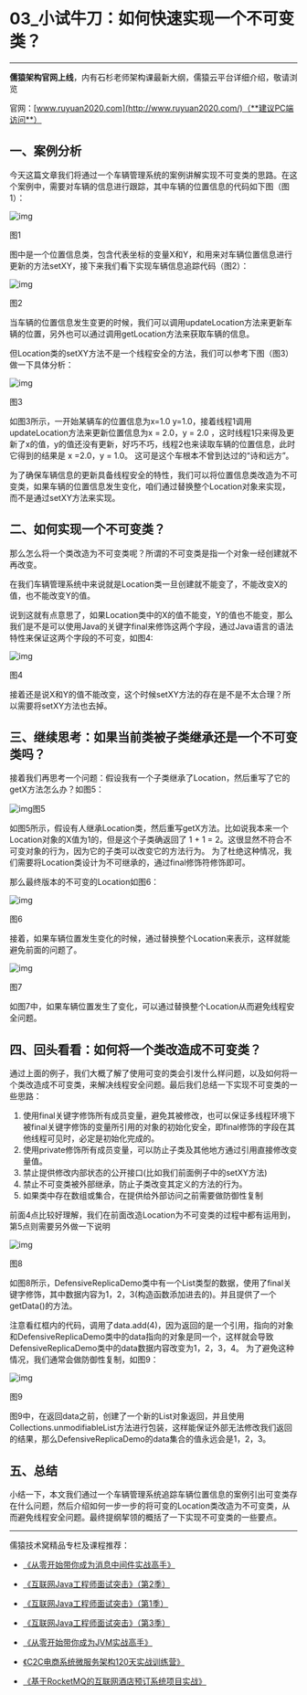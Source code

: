 # **03_小试牛刀：如何快速实现一个不可变类？**

------

**儒猿架构官网上线**，内有石杉老师架构课最新大纲，儒猿云平台详细介绍，敬请浏览

官网：[www.ruyuan2020.com](http://www.ruyuan2020.com/)（**建议PC端访问**）

## 一、案例分析

今天这篇文章我们将通过一个车辆管理系统的案例讲解实现不可变类的思路。在这个案例中，需要对车辆的信息进行跟踪，其中车辆的位置信息的代码如下图（图1）：

 ![img](03_小试牛刀：如何快速实现一个不可变类？.assets/34140400_1622348613-1623071007831-1623071060385.png)

图1

图中是一个位置信息类，包含代表坐标的变量X和Y，和用来对车辆位置信息进行更新的方法setXY，接下来我们看下实现车辆信息追踪代码（图2）：

![img](03_小试牛刀：如何快速实现一个不可变类？.assets/87416300_1622348613-1623071011157-1623071071969.png)

图2

当车辆的位置信息发生变更的时候，我们可以调用updateLocation方法来更新车辆的位置，另外也可以通过调用getLocation方法来获取车辆的信息。



但Location类的setXY方法不是一个线程安全的方法，我们可以参考下图（图3）做一下具体分析：

![img](03_小试牛刀：如何快速实现一个不可变类？.assets/41871900_1622348614-1623071014312.png)

图3

如图3所示，一开始某辆车的位置信息为x=1.0 y=1.0，接着线程1调用updateLocation方法来更新位置信息为x = 2.0，y = 2.0 ，这时线程1只来得及更新了x的值，y的值还没有更新，好巧不巧，线程2也来读取车辆的位置信息，此时它得到的结果是 x =2.0，y = 1.0。 这可是这个车根本不曾到达过的“诗和远方”。



为了确保车辆信息的更新具备线程安全的特性，我们可以将位置信息类改造为不可变类，如果车辆的位置信息发生变化，咱们通过替换整个Location对象来实现，而不是通过setXY方法来实现。 



## 二、如何实现一个不可变类？

那么怎么将一个类改造为不可变类呢？所谓的不可变类是指一个对象一经创建就不再改变。

在我们车辆管理系统中来说就是Location类一旦创建就不能变了，不能改变X的值，也不能改变Y的值。



说到这就有点意思了，如果Location类中的X的值不能变，Y的值也不能变，那么我们是不是可以使用Java的关键字final来修饰这两个字段，通过Java语言的语法特性来保证这两个字段的不可变，如图4:

![img](03_小试牛刀：如何快速实现一个不可变类？.assets/93316400_1622348614-1623071018248.png)

图4

接着还是说X和Y的值不能改变，这个时候setXY方法的存在是不是不太合理？所以需要将setXY方法也去掉。



## 三、继续思考：如果当前类被子类继承还是一个不可变类吗？ 



接着我们再思考一个问题：假设我有一个子类继承了Location，然后重写了它的getX方法怎么办？如图5：

![img](03_小试牛刀：如何快速实现一个不可变类？.assets/35258300_1622348615-1623071020940.png)图5

如图5所示，假设有人继承Location类，然后重写getX方法。比如说我本来一个Location对象的X值为1的，但是这个子类确返回了 1 + 1 = 2。这很显然不符合不可变对象的行为，因为它的子类可以改变它的方法行为。 为了杜绝这种情况，我们需要将Location类设计为不可继承的，通过final修饰符修饰即可。



那么最终版本的不可变的Location如图6：

![img](03_小试牛刀：如何快速实现一个不可变类？.assets/74338700_1622348615-1623071024049.png)

图6

接着，如果车辆位置发生变化的时候，通过替换整个Location来表示，这样就能避免前面的问题了。

![img](03_小试牛刀：如何快速实现一个不可变类？.assets/23776400_1622348616-1623071027164.png)

图7

如图7中，如果车辆位置发生了变化，可以通过替换整个Location从而避免线程安全问题。


## 四、回头看看：如何将一个类改造成不可变类？



通过上面的例子，我们大概了解了使用可变的类会引发什么样问题，以及如何将一个类改造成不可变类，来解决线程安全问题。最后我们总结一下实现不可变类的一些思路：

1. 使用final关键字修饰所有成员变量，避免其被修改，也可以保证多线程环境下被final关键字修饰的变量所引用的对象的初始化安全，即final修饰的字段在其他线程可见时，必定是初始化完成的。
2. 使用private修饰所有成员变量，可以防止子类及其他地方通过引用直接修改变量值。
3. 禁止提供修改内部状态的公开接口(比如我们前面例子中的setXY方法)
4. 禁止不可变类被外部继承，防止子类改变其定义的方法的行为。
5. 如果类中存在数组或集合，在提供给外部访问之前需要做防御性复制

前面4点比较好理解，我们在前面改造Location为不可变类的过程中都有运用到，第5点则需要另外做一下说明

![img](03_小试牛刀：如何快速实现一个不可变类？.assets/65613500_1622348616-1623071031457.png)

图8

如图8所示，DefensiveReplicaDemo类中有一个List<Integer>类型的数据，使用了final关键字修饰，其中数据内容为1，2，3(构造函数添加进去的)。并且提供了一个getData()的方法。

注意看红框内的代码，调用了data.add(4)，因为返回的是一个引用，指向的对象和DefensiveReplicaDemo类中的data指向的对象是同一个，这样就会导致DefensiveReplicaDemo类中的data数据内容改变为1，2，3，4。 为了避免这种情况，我们通常会做防御性复制，如图9：

![img](03_小试牛刀：如何快速实现一个不可变类？.assets/12378000_1622348617-1623071038376.png)

图9

图9中，在返回data之前，创建了一个新的List对象返回，并且使用Collections.unmodifiableList方法进行包装，这样能保证外部无法修改我们返回的结果，那么DefensiveReplicaDemo的data集合的值永远会是1，2，3。

## 五、总结



小结一下，本文我们通过一个车辆管理系统追踪车辆位置信息的案例引出可变类存在什么问题，然后介绍如何一步一步的将可变的Location类改造为不可变类，从而避免线程安全问题。最终提纲挈领的概括了一下实现不可变类的一些要点。

------

  儒猿技术窝精品专栏及课程推荐：

- [《从零开始带你成为消息中间件实战高手》](https://apppukyptrl1086.h5.xiaoeknow.com/v1/course/column/p_5d887e7ea3adc_KDm4nxCm?type=3)

- [《互联网Java工程师面试突击》（第2季）](https://apppukyptrl1086.h5.xiaoeknow.com/v1/course/column/p_5d3110c3c0e9d_FnmTTtj4?type=3)

- [《互联网Java工程师面试突击》（第1季）](https://apppukyptrl1086.h5.xiaoeknow.com/v1/course/column/p_5d3114935b4d7_CEcL8yMS?type=3)

- [《互联网Java工程师面试突击》（第3季）](https://apppukyptrl1086.pc.xiaoe-tech.com/detail/p_5dd3ccd673073_9LnpmMju/6?fromH5=true)

- [《从零开始带你成为JVM实战高手》](https://apppukyptrl1086.pc.xiaoe-tech.com/detail/p_5d0ef9900e896_MyDfcJi8/6)

- [《C2C电商系统微服务架构120天实战训练营》](https://apppukyptrl1086.h5.xiaoeknow.com/v1/course/column/p_5f1e9ddbe4b0a1003cafad34?type=3)

- [《基于RocketMQ的互联网酒店预订系统项目实战》](https://apppukyptrl1086.h5.xiaoeknow.com/v1/course/column/p_5fd03fb3e4b04db7c093b40c?type=3)

  